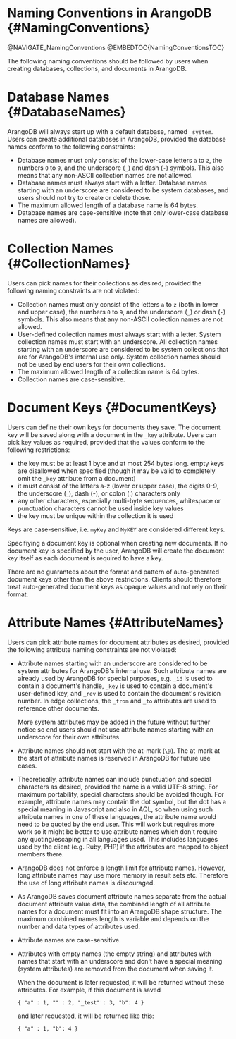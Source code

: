 Naming Conventions in ArangoDB {#NamingConventions}
===================================================

@NAVIGATE_NamingConventions
@EMBEDTOC{NamingConventionsTOC}

The following naming conventions should be followed by users when creating
databases, collections, and documents in ArangoDB.

Database Names {#DatabaseNames}
===============================

ArangoDB will always start up with a default database, named `_system`.
Users can create additional databases in ArangoDB, provided the database
names conform to the following constraints:

- Database names must only consist of the lower-case letters `a` to `z`, 
  the numbers `0` to `9`, and the underscore (`_`) and dash (`-`) symbols. 
  This also means that any non-ASCII collection names are not allowed.
- Database names must always start with a letter. Database names starting 
  with an underscore are considered to be system databases, and users should 
  not try to create or delete those.
- The maximum allowed length of a database name is 64 bytes.
- Database names are case-sensitive (note that only lower-case database names
  are allowed).

Collection Names {#CollectionNames}
===================================

Users can pick names for their collections as desired, provided the following
naming constraints are not violated:

- Collection names must only consist of the letters `a` to `z` (both in lower 
  and upper case), the numbers `0` to `9`, and the underscore (`_`) or dash (`-`)
  symbols. This also means that any non-ASCII collection names are not allowed.
- User-defined collection names must always start with a letter. System collection
  names must start with an underscore.
  All collection names starting with an underscore are considered to be system 
  collections that are for ArangoDB's internal use only. System collection names 
  should not be used by end users for their own collections.
- The maximum allowed length of a collection name is 64 bytes.
- Collection names are case-sensitive.

Document Keys {#DocumentKeys}
=============================

Users can define their own keys for documents they save. The document key will
be saved along with a document in the `_key` attribute. Users can pick key
values as required, provided that the values conform to the following
restrictions:
* the key must be at least 1 byte and at most 254 bytes long. empty keys are 
  disallowed when specified (though it may be valid to completely omit the
  `_key` attribute from a document)
* it must consist of the letters a-z (lower or upper case), the digits 0-9,
  the underscore (_), dash (-), or colon (:) characters only
 * any other characters, especially multi-byte sequences, whitespace or
   punctuation characters cannot be used inside key values
* the key must be unique within the collection it is used

Keys are case-sensitive, i.e. `myKey` and `MyKEY` are considered different keys.

Specifiying a document key is optional when creating new documents. If no
document key is specified by the user, ArangoDB will create the document key
itself as each document is required to have a key.

There are no guarantees about the format and pattern of auto-generated document
keys other than the above restrictions. Clients should therefore treat
auto-generated document keys as opaque values and not rely on their format.

Attribute Names {#AttributeNames}
=================================

Users can pick attribute names for document attributes as desired, provided the
following attribute naming constraints are not violated:
- Attribute names starting with an underscore are considered to be system
  attributes for ArangoDB's internal use. Such attribute names are already used
  by ArangoDB for special purposes, e.g. `_id` is used to contain a document's
  handle, `_key` is used to contain a document's user-defined key, and `_rev` is
  used to contain the document's revision number. In edge collections, the
  `_from` and `_to` attributes are used to reference other documents.

  More system attributes may be added in the future without further notice so
  end users should not use attribute names starting with an underscore for their
  own attributes.

- Attribute names should not start with the at-mark (`\@`). The at-mark
  at the start of attribute names is reserved in ArangoDB for future use cases.
- Theoretically, attribute names can include punctuation and special characters
  as desired, provided the name is a valid UTF-8 string.  For maximum
  portability, special characters should be avoided though.  For example,
  attribute names may contain the dot symbol, but the dot has a special meaning
  in Javascript and also in AQL, so when using such attribute names in one of
  these languages, the attribute name would need to be quoted by the end
  user. This will work but requires more work so it might be better to use
  attribute names which don't require any quoting/escaping in all languages
  used. This includes languages used by the client (e.g. Ruby, PHP) if the
  attributes are mapped to object members there.
- ArangoDB does not enforce a length limit for attribute names. However, long
  attribute names may use more memory in result sets etc. Therefore the use
  of long attribute names is discouraged.
- As ArangoDB saves document attribute names separate from the actual document
  attribute value data, the combined length of all attribute names for a
  document must fit into an ArangoDB shape structure. The maximum combined names
  length is variable and depends on the number and data types of attributes
  used.
- Attribute names are case-sensitive.

- Attributes with empty names (the empty string) and attributes with names that
  start with an underscore and don't have a special meaning (system attributes)
  are removed from the document when saving it. 

  When the document is later requested, it will be returned without these 
  attributes. For example, if this document is saved

      { "a" : 1, "" : 2, "_test" : 3, "b": 4 }

  and later requested, it will be returned like this:
      
      { "a" : 1, "b": 4 }


